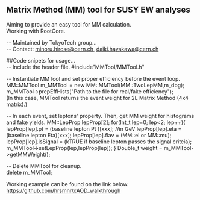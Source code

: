 ## Matrix Method (MM) tool for SUSY EW analyses  

Aiming to provide an easy tool for MM calculation.  
Working with RootCore.  

-- Maintained by TokyoTech group...  
-- Contact: minoru.hirose@cern.ch, daiki.hayakawa@cern.ch  

##Code snipets for usage...  
-- Include the header file.
#include"MMTool/MMTool.h"

-- Instantiate MMTool and set proper efficiency before the event loop.  
MM::MMTool m_MMTool = new MM::MMTool(MM::TwoLepMM,m_dbg);  
m_MMTool->prepEffHists("Path to the file for real/fake efficiency");  
(In this case, MMTool returns the event weight for 2L Matrix Method (4x4 matrix).)

-- In each event, set leptons' property. Then, get MM weight for histograms and fake yields.
MM::LepProp lepProp[2];
for(Int_t lep=0; lep<2; lep++){
  lepProp[lep].pt       = (baseline lepton Pt )[xxx]; //in GeV
  lepProp[lep].eta      = (baseline lepton Eta)[xxx];
  lepProp[lep].flav     = (MM::el or MM::mu);
  lepProp[lep].isSignal = (kTRUE if baseline lepton passes the signal criteia);
  m_MMTool->setLepProp(lep,lepProp[lep]);
}
Double_t weight = m_MMTool->getMMWeight();

-- Delete MMTool for cleanup.  
delete m_MMTool;  

Working example can be found on the link below.  
https://github.com/hrsmnr/xAOD_walkthrough  
